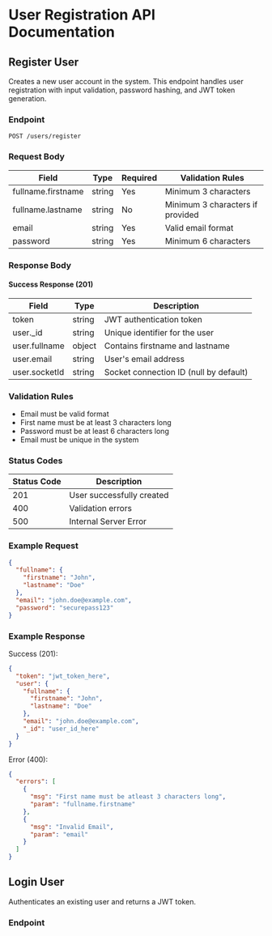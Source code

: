 # User Registration API Documentation

## Register User

Creates a new user account in the system. This endpoint handles user registration with input validation, password hashing, and JWT token generation.

### Endpoint

```
POST /users/register
```

### Request Body

| Field             | Type   | Required | Validation Rules                    |
|-------------------|--------|----------|-------------------------------------|
| fullname.firstname| string | Yes      | Minimum 3 characters                |
| fullname.lastname | string | No       | Minimum 3 characters if provided    |
| email            | string | Yes      | Valid email format                  |
| password         | string | Yes      | Minimum 6 characters                |

### Response Body
#### Success Response (201)
| Field          | Type   | Description                               |
|----------------|--------|-------------------------------------------|
| token          | string | JWT authentication token                  |
| user._id       | string | Unique identifier for the user           |
| user.fullname  | object | Contains firstname and lastname          |
| user.email     | string | User's email address                     |
| user.socketId  | string | Socket connection ID (null by default)   |




### Validation Rules
- Email must be valid format
- First name must be at least 3 characters long
- Password must be at least 6 characters long
- Email must be unique in the system

### Status Codes

| Status Code | Description                                           |
|-------------|-------------------------------------------------------|
| 201         | User successfully created                             |
| 400         | Validation errors                                     |
| 500         | Internal Server Error                                 |

### Example Request

```json
{
  "fullname": {
    "firstname": "John",
    "lastname": "Doe"
  },
  "email": "john.doe@example.com",
  "password": "securepass123"
}
```

### Example Response

Success (201):
```json
{
  "token": "jwt_token_here",
  "user": {
    "fullname": {
      "firstname": "John",
      "lastname": "Doe"
    },
    "email": "john.doe@example.com",
    "_id": "user_id_here"
  }
}
```

Error (400):
```json
{
  "errors": [
    {
      "msg": "First name must be atleast 3 characters long",
      "param": "fullname.firstname"
    },
    {
      "msg": "Invalid Email",
      "param": "email"
    }
  ]
}
```

## Login User

Authenticates an existing user and returns a JWT token.

### Endpoint
````
